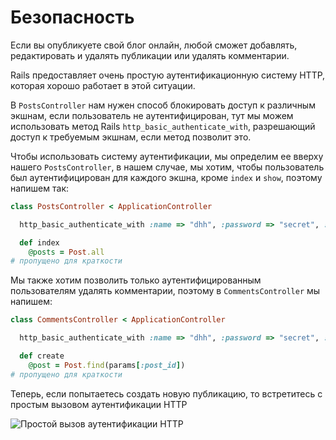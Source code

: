 # Безопасность

Если вы опубликуете свой блог онлайн, любой сможет добавлять, редактировать и удалять публикации или удалять комментарии.

Rails предоставляет очень простую аутентификационную систему HTTP, которая хорошо работает в этой ситуации.

В `PostsController` нам нужен способ блокировать доступ к различным экшнам, если пользователь не аутентифицирован, тут мы можем использовать метод Rails `http_basic_authenticate_with`, разрешающий доступ к требуемым экшнам, если метод позволит это.

Чтобы использовать систему аутентификации, мы определим ее вверху нашего `PostsController`, в нашем случае, мы хотим, чтобы пользователь был аутентифицирован для каждого экшна, кроме `index` и `show`, поэтому напишем так:

```ruby
class PostsController < ApplicationController

  http_basic_authenticate_with :name => "dhh", :password => "secret", :except => [:index, :show]

  def index
    @posts = Post.all
# пропущено для краткости
```

Мы также хотим позволить только аутентифицированным пользователям удалять комментарии, поэтому в `CommentsController` мы напишем:

```ruby
class CommentsController < ApplicationController

  http_basic_authenticate_with :name => "dhh", :password => "secret", :only => :destroy

  def create
    @post = Post.find(params[:post_id])
# пропущено для краткости
```

Теперь, если попытаетесь создать новую публикацию, то встретитесь с простым вызовом аутентификации HTTP

![Простой вызов аутентификации HTTP](/assets/guides/challenge.png)
